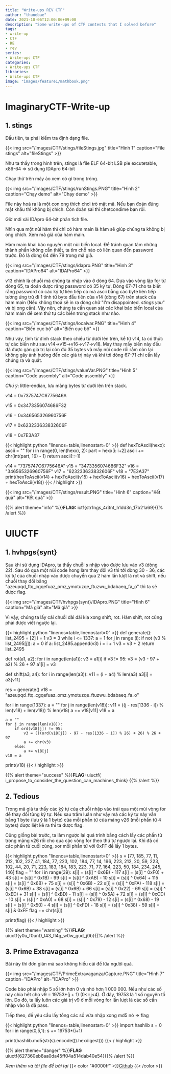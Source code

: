 ```yaml
---
title: "Write-ups REV CTF"
author: "thunebae"
date: 2021-10-06T12:00:06+09:00
description: "Some write-ups of CTF contests that I solved before"
tags:
- write-up
- CTF
- RE
- rev
series:
- Write-ups CTF
categories:
- Write-ups CTF
libraries:
- Write-ups CTF
image: "images/feature1/mathbook.png"
---
```

# ImaginaryCTF-Write-up
## 1. stings
Đầu tiên, ta phải kiểm tra định dạng file.

{{< img src="/images/CTF/stings/fileStings.jpg" title="Hình 1" caption="File stings" alt="fileStings" >}}

Như ta thấy trong hình trên, stings là file ELF 64-bit LSB pie excutetable, x86-64 => sử dụng IDApro 64-bit

Chạy thử trên máy ảo xem có gì trong trỏng.

{{< img src="/images/CTF/stings/runStings.PNG" title="Hình 2" caption="Chạy demo" alt="Chạy demo" >}}

File này hoá ra là một con ong thích chơi trò mật mã. Nếu bạn đoán đúng mật khẩu thì không bị chích. Còn đoán sai thì chetcondime bạn rồi.

Giờ mới xài IDApro 64-bit phân tích file.

Nhìn qua một nùi hàm thì chỉ có hàm main là hàm sẽ giúp chúng ta không bị ong chích. Xem mã giả của hàm main.

Hàm main khai báo nguyên một nùi biến local. Để tránh quan tâm những thành phần không cần thiết, ta tìm chỗ nào có liên quan đến password trước. Đó là dòng 64 đến 79 trong mã giả.

{{< img src="/images/CTF/stings/idapro.PNG" title="Hình 3" caption="IDAPro64" alt="IDAPro64" >}}

v13 chính là chuỗi mà chúng ta nhập vào ở dòng 64. Dựa vào vòng lặp for từ dòng 65, ta đoán được rằng password có 35 ký tự. Dòng 67-71 cho ta biết rằng password có các ký tự liên tiếp có mã ascii bằng các byte liên tiếp tương ứng trừ đi 1 tính từ byte đầu tiên của v14 (dòng 67) trên stack của hàm main (Nếu không thoả sẽ in ra dòng chữ "I'm disappointed. *stings you*" và bị ong cắn). Vậy nên, chúng ta cần quan sát các khai báo biến local của hàm main để xem thứ tự các biến trong stack như nào.

{{< img src="/images/CTF/stings/localvar.PNG" title="Hình 4" caption="Biến cục bộ" alt="Biến cục bộ" >}}

Như vậy, tính từ đỉnh stack theo chiều từ dưới lên trên, kể từ v14, ta có thức tự các biến như sau v14->v15->v16->v17->v18. May thay mấy biến này đều đã được gán giá trị lại còn đủ 35 bytes và mấy nùi code rối rắm còn lại không gây ảnh hưởng đến các giá trị này và khi tới dòng 67-71 chỉ cần lấy chúng ra và quất.

{{< img src="/images/CTF/stings/valueVar.PNG" title="Hình 5" caption="Code assembly" alt="Code assembly" >}}

*Chú ý*: little-endian, lưu mảng bytes từ dưới lên trên stack.

v14 = 0x7375747C6775646A

v15 = 0x3473356074686F32

v16 = 0x346565326960756F

v17 = 0x623233633832606F

v18 = 0x7E3A37

{{< highlight python "linenos=table,linenostart=0" >}}
def hexToAscii(hexx):
    ascii = ""
    for i in range(0, len(hexx), 2):
        part = hexx[i: i+2]
        ascii += chr(int(part, 16) - 1)
    return ascii[::-1]

v14 = "7375747C6775646A"
v15 = "3473356074686F32"
v16 = "346565326960756F"
v17 = "623233633832606F"
v18 = "7E3A37"
print(hexToAscii(v14) + hexToAscii(v15) + hexToAscii(v16) + hexToAscii(v17) + hexToAscii(v18))
{{< / highlight >}}

{{< img src="/images/CTF/stings/result.PNG" title="Hình 6" caption="Kết quả" alt="Kết quả" >}}

{{% alert theme="info" %}}**FLAG:** ictf{str1ngs_4r3nt_h1dd3n_17b21a69}{{% /alert %}}

# UIUCTF
## 1. hvhpgs{synt}
Sau khi sử dụng IDApro, ta thấy chuỗi s nhập vào được lưu vào v3 (dòng 22). Sau đó qua một nùi code hong làm thay đổi v3 thì tới dòng 30 - 36, các ký tự của chuỗi nhập vào được chuyển qua 2 hàm lần lượt là rot và shift, nếu chuỗi thay đổi bằng "azeupqd_ftq_cgqefuaz_omz_ymotuzqe_ftuzwu_bdabaeq_fa_o" thì ta sẽ được flag.

{{< img src="/images/CTF/hvhpgs{synt}/IDApro.PNG" title="Hình 6" caption="Mã giả" alt="Mã giả" >}}


Vì vậy, chúng ta lấy cái chuỗi dài dài kia xong shift, rot. Hàm shift, rot cũng phải được viết ngược lại.

{{< highlight python "linenos=table,linenostart=0" >}}
def generate():
    list_2495 = [2]
    i = 1
    v3 = 3
    while i <= 1337:
        a = 1
        for j in range (i):
            if not (v3 % list_2495[j]):
                a = 0
        if a:
            list_2495.append(v3)
            i = i + 1
        v3 = v3 + 2
    return list_2495

def rot(a1, a2):
    for i in range(len(a1)):
        v3 = a1[i]
        if v3 != 95:
            v3 = (v3 - 97 + a2) % 26 + 97
        a1[i] = v3
        
def shift(a3, a4):
    for i in range(len(a3)):
        v11 = (i + a4) % len(a3)
        a3[i] = a3[v11]


res = generate()
v18 = "azeupqd_ftq_cgqefuaz_omz_ymotuzqe_ftuzwu_bdabaeq_fa_o"

for i in range(1337):
    a = ""
    for j in range(len(v18)):
        v11 = ((j - res[1336 - i]) % len(v18) + len(v18)) % len(v18)
        a += v18[v11]
    v18 = a    
    
    a = ""
    for j in range(len(v18)):
        if ord(v18[j]) != 95:
            v3 = (((ord(v18[j]) - 97 - res[1336 - i]) % 26) + 26) % 26 + 97 
            a += chr(v3)
        else:
            a += v18[j]
    v18 = a          
        

print(v18)
{{< / highlight >}}

{{% alert theme="success" %}}**FLAG:** uiuctf{ i_propose_to_consider_the_question_can_machines_think} {{% /alert %}}

## 2. Tedious
Trong mã giả ta thấy các ký tự của chuỗi nhập vào trải qua một mùi vòng for để thay đổi từng ký tự. Nếu sau trầm luân như vậy mà các ký tự này vẫn bằng 1 byte (lưu ý là 1 byte) của mỗi phần tử của mảng v26 (mỗi phần tử 4 bytes) được liệt kê ra thì ta được flag.

Cũng giống bài trước, ta làm ngược lại quá trình bằng cách lấy các phần tử trong mảng v26 rồi cho qua các vòng for theo thứ tự ngược lại. Khi đã có các phần tử cuối cùng, xor mỗi phần tử với 0xFF để lấy 1 bytes.

{{< highlight python "linenos=table,linenostart=0" >}}
s = [77, 185, 77, 11, 212, 102, 227, 41, 184, 77, 223, 102, 184, 77, 14, 196, 223, 212, 20, 59, 223, 102, 44, 20, 71, 223, 183, 184, 183, 223, 71, 77, 164, 223, 50, 184, 234, 245, 146]
flag = ""
for i in range(39):
    s[i] = (s[i] ^ 0x6B) - 117
    s[i] = (s[i] ^ 0xF0) + 43
    s[i] = (s[i] ^ 0x1B) - 99
    s[i] = (s[i] ^ 0xAB) - 10
    s[i] = (s[i] ^ 0x64) + 115
    s[i] = (s[i] ^ 0x6B) + 75
    s[i] = (s[i] ^ 0x6B) - 22
    s[i] = (s[i] ^ 0xFA) - 118
    s[i] = (s[i] ^ 0x6B) + 38
    s[i] = (s[i] ^ 0x6B) + 66
    s[i] = (s[i] ^ 0x22) - 69
    s[i] = (s[i] ^ 0xED) + 31
    s[i] = (s[i] ^ 0xBD) - 11
    s[i] = (s[i] ^ 0x5A) + 72
    s[i] = (s[i] ^ 0xCD) - 10
    s[i] = (s[i] ^ 0xA0) + 68
    s[i] = (s[i] ^ 0x79) - 12
    s[i] = (s[i] ^ 0x68) - 19
    s[i] = (s[i] ^ 0x50) - 4
    s[i] = (s[i] ^ 0xFD) - 18
    s[i] = (s[i] ^ 0x38) - 59
    s[i] = s[i] & 0xFF
    flag += chr(s[i])

print(flag)
{{< / highlight >}}

{{% alert theme="warning" %}}**FLAG:** uiuctf{y0u_f0unD_t43_fl4g_w0w_gud_j0b}{{% /alert %}}

## 3. Prime Extravaganza
Bài này thì đơn giản mà sao không hiểu cái đề lừa người quá. 

{{< img src="/images/CTF/PrimeExtravaganza/Capture.PNG" title="Hình 7" caption="IDAPro" alt="IDAPro" >}}

Code bảo phải nhập 5 số lớn hơn 0 và nhỏ hơn 1 000 000. Nếu như các số này chia hết cho v9 = 19753*(j + 1) (0<=j<4). Ở đây, 19753 là 1 số nguyên tố lớn. Do đó, ta lấy luôn các giá trị v9 ở mỗi vòng for lần lượt là các số cần nhập vào là đã pass. 

Tiếp theo, đề yêu cẩu lấy tổng các số vừa nhập xong md5 nó => flag

{{< highlight python "linenos=table,linenostart=0" >}}
import hashlib
s = 0
for i in range(0,5,1):
    s += 19753*(i+1)

print(hashlib.md5(str(s).encode()).hexdigest())
{{< / highlight >}}

{{% alert theme="danger" %}}**FLAG** uiuctf{627360eb8aa0da45ff04a514dab40e54}{{% /alert %}}


*Xem thêm và tải file đề bài tại* {{< color "#0000ff" >}}<a href="https://github.com/thunebae/Write-up-RE" title="Github">Github</a>
{{< /color >}}
